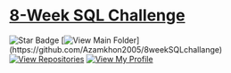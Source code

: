 # [8-Week SQL Challenge](https://8weeksqlchallenge.com/) 
![Star Badge](https://img.shields.io/static/v1?label=%F0%9F%8C%9F&message=If%20Useful&style=style=flat&color=BC4E99)
[![View Main Folder](https://img.shields.io/badge/View-Main_Folder-971901?)](https://github.com/Azamkhon2005/8weekSQLchallange)
[![View Repositories](https://img.shields.io/badge/View-My_Repositories-blue?logo=GitHub)](https://github.com/Azamkhon2005?tab=repositories)
[![View My Profile](https://img.shields.io/badge/View-My_Profile-green?logo=GitHub)](https://github.com/Azamkhon2005)
